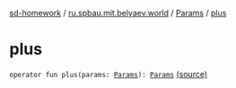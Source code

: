[sd-homework](../../index.md) / [ru.spbau.mit.belyaev.world](../index.md) / [Params](index.md) / [plus](.)

# plus

`operator fun plus(params: `[`Params`](index.md)`): `[`Params`](index.md) [(source)](https://github.com/StasBel/sd-homework/blob/Roguelike/src/main/kotlin/ru/spbau/mit/belyaev/world/Params.kt#L48)